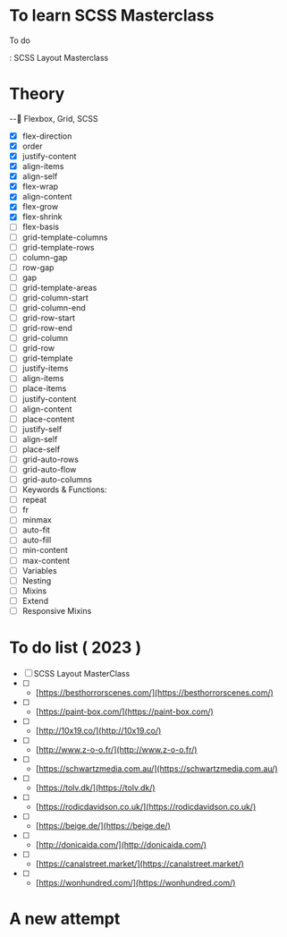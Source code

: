 # To learn SCSS Masterclass

To do

: SCSS Layout Masterclass

# Theory

--🥞 Flexbox, Grid, SCSS

- [x] flex-direction
- [x] order
- [x] justify-content
- [x] align-items
- [x] align-self
- [x] flex-wrap
- [x] align-content
- [x] flex-grow
- [x] flex-shrink
- [ ] flex-basis
- [ ] grid-template-columns
- [ ] grid-template-rows
- [ ] column-gap
- [ ] row-gap
- [ ] gap
- [ ] grid-template-areas
- [ ] grid-column-start
- [ ] grid-column-end
- [ ] grid-row-start
- [ ] grid-row-end
- [ ] grid-column
- [ ] grid-row
- [ ] grid-template
- [ ] justify-items
- [ ] align-items
- [ ] place-items
- [ ] justify-content
- [ ] align-content
- [ ] place-content
- [ ] justify-self
- [ ] align-self
- [ ] place-self
- [ ] grid-auto-rows
- [ ] grid-auto-flow
- [ ] grid-auto-columns
- [ ] Keywords & Functions:
- [ ] repeat
- [ ] fr
- [ ] minmax
- [ ] auto-fit
- [ ] auto-fill
- [ ] min-content
- [ ] max-content
- [ ] Variables
- [ ] Nesting
- [ ] Mixins
- [ ] Extend
- [ ] Responsive Mixins

# To do list ( 2023 )

- [ ] SCSS Layout MasterClass
- [ ] - [https://besthorrorscenes.com/](https://besthorrorscenes.com/)
- [ ] - [https://paint-box.com/](https://paint-box.com/)
- [ ] - [http://10x19.co/](http://10x19.co/)
- [ ] - [http://www.z-o-o.fr/](http://www.z-o-o.fr/)
- [ ] - [https://schwartzmedia.com.au/](https://schwartzmedia.com.au/)
- [ ] - [https://tolv.dk/](https://tolv.dk/)
- [ ] - [https://rodicdavidson.co.uk/](https://rodicdavidson.co.uk/)
- [ ] - [https://beige.de/](https://beige.de/)
- [ ] - [http://donicaida.com/](http://donicaida.com/)
- [ ] - [https://canalstreet.market/](https://canalstreet.market/)
- [ ] - [https://wonhundred.com/](https://wonhundred.com/)

# A new attempt
